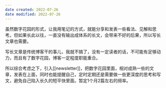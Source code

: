 ```yaml
---
date created: 2022-07-26
date modified: 2022-07-26
---
```

虽然数字花园的形式，让我用笔记的方式，就能分享和发表一些看法、见解和思考。但如果长此以往，一直没有输出成体系的长文，会带来不好的后果，所以写长文章也需要。

写长文章是传统博客干的事儿，我就不搞了，没有一定读者的话，不可能有足够动力，而且有了数字花园，博客一定程度职能重合。

所以综合考虑之下，引入[[newsletter]]，把数字花园里面，相对成熟一些的文章，发表在上面，同时也能提醒自己，定时定期还是需要做一些更深度的思考和写文，避免自己陷入长久的短平快里面。暂定1个月2篇左右的频率。
